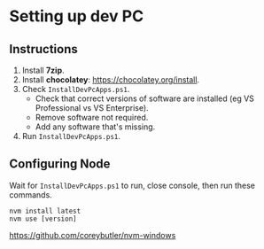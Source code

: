 # Setting up dev PC

## Instructions
1. Install **7zip**.  
2. Install **chocolatey**: <https://chocolatey.org/install>. 
3. Check `InstallDevPcApps.ps1`. 
    - Check that correct versions of software are installed (eg VS Professional vs VS Enterprise).  
    - Remove software not required.  
    - Add any software that's missing.  
4. Run `InstallDevPcApps.ps1`. 

## Configuring Node

Wait for `InstallDevPcApps.ps1` to run, close console, then run these commands.

```
nvm install latest
nvm use [version]
```

<https://github.com/coreybutler/nvm-windows>